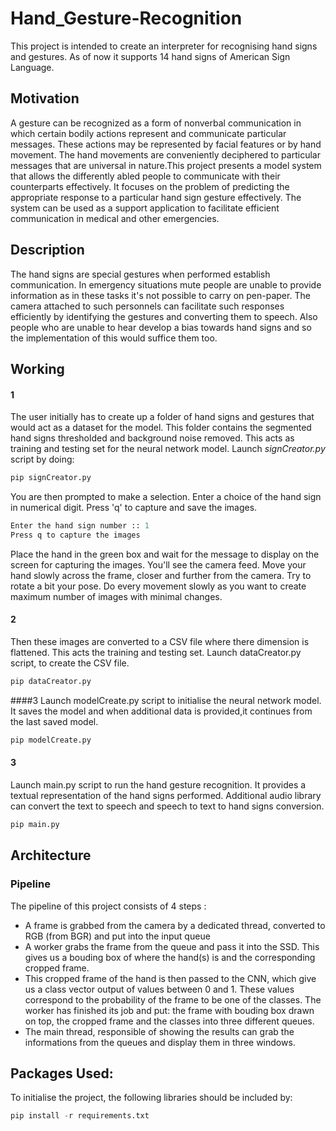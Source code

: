 # Hand_Gesture-Recognition
This project is intended to create an interpreter for recognising hand signs and gestures. As of now it supports 14 hand signs of American Sign Language.

## Motivation
A gesture can be recognized as a form of nonverbal communication in which certain bodily actions represent and communicate particular messages. These actions may be represented by facial features or by hand movement. The hand movements are conveniently deciphered to particular messages that are universal in nature.This project presents a model system that allows the differently abled people to communicate with their counterparts effectively. It focuses on the problem of predicting the appropriate response to a particular hand
sign gesture effectively. The system can be used as a support application to facilitate efficient communication in medical and other emergencies. 

## Description
The hand signs are special gestures when performed establish communication. In emergency situations mute people are unable to provide information as in these tasks it's not possible to carry on  pen-paper. The camera attached to such personnels can facilitate such responses efficiently by identifying the gestures and converting them to speech. Also people who are unable to hear develop a bias towards hand signs and so the implementation of this would suffice them too. 

## Working
#### 1
The user initially has to create up a folder of hand signs and gestures that would act as a dataset for the model. This folder contains the segmented hand signs thresholded and background noise removed. This acts as training and testing set for the neural network model. Launch *signCreator.py* script by doing:
```python
pip signCreator.py
```
You are then prompted to make a selection. Enter a choice of the hand sign in numerical digit. Press 'q' to capture and save the images.
```python
Enter the hand sign number :: 1
Press q to capture the images
```
Place the hand in the green box and wait for the message to display on the screen for capturing the images. You'll see the camera feed. Move your hand slowly across the frame, closer and further from the camera. Try to rotate a bit your pose. Do every movement slowly as you want to create maximum number of images with minimal changes.

#### 2
Then these images are converted to a CSV file where there dimension is flattened. This acts the training and testing set. Launch dataCreator.py script, to create the CSV file.
```python
pip dataCreator.py
```
####3
Launch modelCreate.py script to initialise the neural network model. It saves the model and when additional data is provided,it continues from the last saved model.
```python
pip modelCreate.py
```

#### 3
Launch main.py script to run the hand gesture recognition. It provides a textual representation of the hand signs performed. Additional audio library can convert the text to speech and speech to text to hand signs conversion.
```python
pip main.py
```
## Architecture

### Pipeline

The pipeline of this project consists of 4 steps :
- A frame is grabbed from the camera by a dedicated thread, converted to RGB (from BGR) and put into the input queue
- A worker grabs the frame from the queue and pass it into the SSD. This gives us a bouding box of where the hand(s) is and the corresponding cropped frame. 
- This cropped frame of the hand is then passed to the CNN, which give us a class vector output of values between 0 and 1. These values correspond to the probability of the frame to be one of the classes. The worker has finished its job and put: the frame with bouding box drawn on top, the cropped frame and the classes into three different queues.
- The main thread, responsible of showing the results can grab the informations from the queues and display them in three windows.


## Packages Used:
To initialise the project, the following libraries should be included by:
```python
pip install -r requirements.txt
```




